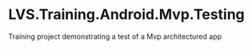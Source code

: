 # LVS.Training.Android.Mvp.Testing
Training project demonstrating a test of a Mvp architectured app
